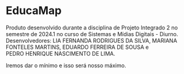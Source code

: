 # EducaMap
Produto desenvolvido durante a disciplina de Projeto Integrado 2 no semestre de 2024.1 no curso de Sistemas e Mídias Digitais - Diurno.
Desenvolvedores: 
LIA FERNANDA RODRIGUES DA SILVA, 
MARIANA FONTELES MARTINS, 
EDUARDO FERREIRA DE SOUSA e  
PEDRO HENRIQUE NASCIMENTO DE LIMA.

Iremos dar o mínimo e isso será nosso máximo.
